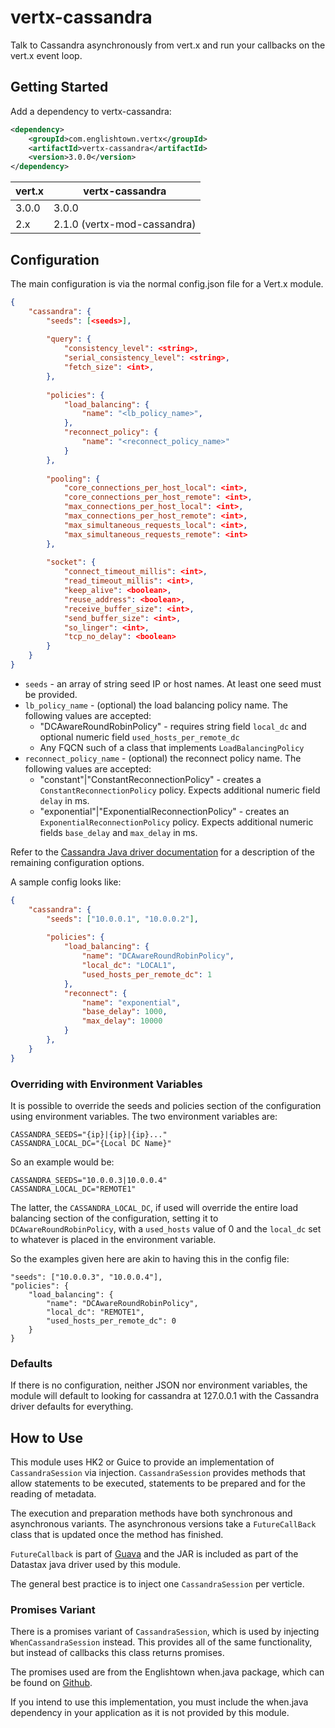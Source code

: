 # vertx-cassandra
Talk to Cassandra asynchronously from vert.x and run your callbacks on the vert.x event loop.

## Getting Started

Add a dependency to vertx-cassandra:

```xml
<dependency>
    <groupId>com.englishtown.vertx</groupId>
    <artifactId>vertx-cassandra</artifactId>
    <version>3.0.0</version>
</dependency>
```

vert.x    | vertx-cassandra
--------- | ---------------
3.0.0     | 3.0.0
2.x       | 2.1.0 (vertx-mod-cassandra)

## Configuration
The main configuration is via the normal config.json file for a Vert.x module. 

```json
{
    "cassandra": {
        "seeds": [<seeds>],
        
        "query": {
            "consistency_level": <string>,
            "serial_consistency_level": <string>,
            "fetch_size": <int>,
        },
        
        "policies": {
            "load_balancing": {
                "name": "<lb_policy_name>",
            },
            "reconnect_policy": {
                "name": "<reconnect_policy_name>"
            }
        },
        
        "pooling": {
            "core_connections_per_host_local": <int>,
            "core_connections_per_host_remote": <int>,
            "max_connections_per_host_local": <int>,
            "max_connections_per_host_remote": <int>,
            "max_simultaneous_requests_local": <int>,
            "max_simultaneous_requests_remote": <int>
        },
        
        "socket": {
            "connect_timeout_millis": <int>,
            "read_timeout_millis": <int>,
            "keep_alive": <boolean>,
            "reuse_address": <boolean>,
            "receive_buffer_size": <int>,
            "send_buffer_size": <int>,
            "so_linger": <int>,
            "tcp_no_delay": <boolean>
        }
    }
}
```

* `seeds` - an array of string seed IP or host names.  At least one seed must be provided.
* `lb_policy_name` - (optional) the load balancing policy name.  The following values are accepted:
    * "DCAwareRoundRobinPolicy" - requires string field `local_dc` and optional numeric field `used_hosts_per_remote_dc`
    * Any FQCN such of a class that implements `LoadBalancingPolicy`
* `reconnect_policy_name` - (optional) the reconnect policy name.  The following values are accepted:
    * "constant"|"ConstantReconnectionPolicy" - creates a `ConstantReconnectionPolicy` policy.  Expects additional numeric       field `delay` in ms.
    * "exponential"|"ExponentialReconnectionPolicy" - creates an `ExponentialReconnectionPolicy` policy.  Expects               additional numeric fields `base_delay` and `max_delay` in ms.

Refer to the [Cassandra Java driver documentation](http://www.datastax.com/documentation/developer/java-driver/2.0/index.html) for a description of the remaining configuration options.


A sample config looks like:

```json
{
    "cassandra": {
        "seeds": ["10.0.0.1", "10.0.0.2"],
        
        "policies": {
            "load_balancing": {
                "name": "DCAwareRoundRobinPolicy",
                "local_dc": "LOCAL1",
                "used_hosts_per_remote_dc": 1
            },
            "reconnect": {
                "name": "exponential",
                "base_delay": 1000,
                "max_delay": 10000
            }
        },
    }
}
```

### Overriding with Environment Variables
It is possible to override the seeds and policies section of the configuration using environment variables. The two environment variables are:

    CASSANDRA_SEEDS="{ip}|{ip}|{ip}..."
    CASSANDRA_LOCAL_DC="{Local DC Name}"
    
So an example would be:

    CASSANDRA_SEEDS="10.0.0.3|10.0.0.4"
    CASSANDRA_LOCAL_DC="REMOTE1"
    
The latter, the `CASSANDRA_LOCAL_DC`, if used will override the entire load balancing section of the configuration, setting it to `DCAwareRoundRobinPolicy`, with a `used_hosts` value of 0 and the `local_dc` set to whatever is placed in the environment variable. 

So the examples given here are akin to having this in the config file:

    "seeds": ["10.0.0.3", "10.0.0.4"],
    "policies": {
        "load_balancing": {
            "name": "DCAwareRoundRobinPolicy",
            "local_dc": "REMOTE1",
            "used_hosts_per_remote_dc": 0
        }
    }
    
### Defaults
If there is no configuration, neither JSON nor environment variables, the module will default to looking for cassandra at 127.0.0.1 with the Cassandra driver defaults for everything.

## How to Use
This module uses HK2 or Guice to provide an implementation of `CassandraSession` via injection. `CassandraSession` provides methods that allow statements to be executed, statements to be prepared and for the reading of metadata.

The execution and preparation methods have both synchronous and asynchronous variants. The asynchronous versions take a `FutureCallBack` class that is updated once the method has finished.

`FutureCallback` is part of [Guava](http://docs.guava-libraries.googlecode.com/git/javadoc/com/google/common/util/concurrent/FutureCallback.html) and the JAR is included as part of the Datastax java driver used by this module.

The general best practice is to inject one `CassandraSession` per verticle.

### Promises Variant
There is a promises variant of `CassandraSession`, which is used by injecting `WhenCassandraSession` instead. This provides all of the same functionality, but instead of callbacks this class returns promises.

The promises used are from the Englishtown when.java package, which can be found on [Github](https://github.com/englishtown/when.java). 

If you intend to use this implementation, you must include the when.java dependency in your application as it is not provided by this module.
